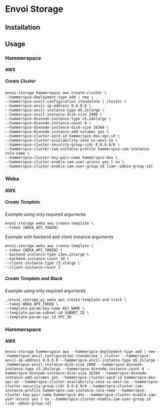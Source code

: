 # Envoi Storage

## Installation

## Usage

### Hammerspace

#### AWS

##### Create Cluster

```shell
envoi-storage hammerspace aws create-cluster \
--hammerspce-deployment-type add | new \
--hammerspce-anvil-configuration standalone | cluster \
--hammerspce-anvil-ip-address 0.0.0.0 \
--hammerspce-anvil-instance-type m5.2xlarge \
--hammerspce-anvil-instance-disk-size 2000 \
--hammerspce-dsxnode-instance-type c5.24xlarge \
--hammerspce-dsxnode-instance-count 8 \
--hammerspce-dsxnode-instance-disk-size 16384 \
--hammerspce-dsxnode-instance-add-volumes yes \
--hammerspce-cluster-vpcd-id hammerspce-dev-vpc-id \
--hammerspce-cluster-availability-zone us-west-2a \
--hammerspce-cluster-security-group-cidr 0.0.0.0/0 \
--hammerspce-cluster-iam-instance-profile hammerspce-iam-instance-role-name \
--hammerspce-cluster-key-pair-name hammerspce-dev \
--hammerspce-cluster-enable-iam-user-access yes | no \
--hammerspce-cluster-enable-iam-user-group-id [iam--admin-group-id]
```


### Weka

#### AWS

##### Create Template

Example using only required arguments
```shell
envoi-storage weka aws create-template \
--token {WEKA_API_TOKEN}
```

Example with backend and client instance arguments
```shell
envoi-storage weka aws create-template \
--token {WEKA_API_TOKEN} \
--backend-instance-type i3en.2xlarge \
--backend-instance-count 10 \
--client-instance-type r3.xlarge \
--client-instance-count 2
```

##### Create Template and Stack

Example using only required arguments
```shell
./envoi_storage.py weka aws create-template-and-stack \
--token WEKA_API_TOKEN \
--template-param-key-name KEY_NAME \
--template-param-subnet-id SUBNET_ID \
--template-param-vpc-id VPC_ID
```

### Hammerspace

#### AWS

```shell
envoi-storage hammerspace aws --hammerspce-deployment-type add | new --hammerspce-anvil-configuration standalone | cluster --hammerspce-anvil-ip-address 0.0.0.0 --hammerspce-anvil-instance-type m5.2xlarge --hammerspce-anvil-instance-disk-size 2000 --hammerspce-dsxnode-instance-type c5.24xlarge --hammerspce-dsxnode-instance-count 8 --hammerspce-dsxnode-instance-disk-size 16384 --hammerspce-dsxnode-instance-add-volumes yes --hammerspce-cluster-vpcd-id hammerspce-dev-vpc-id --hammerspce-cluster-availability-zone us-west-2a --hammerspce-cluster-security-group-cidr 0.0.0.0/0 --hammerspce-cluster-iam-instance-profile hammerspce-iam-instance-role-name --hammerspce-cluster-key-pair-name hammerspce-dev --hammerspce-cluster-enable-iam-user-access yes | no --hammerspce-cluster-enable-iam-user-group-id [iam--admin-group-id]
```

